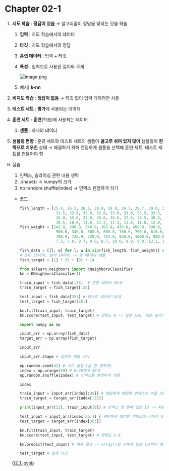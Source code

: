 # Chapter 02-1

1. **지도 학습** : **정답이 있음** → 알고리즘이 정답을 맞히는 것을 학습
    1. **입력** : 지도 학습에서의 데이터
    2. **타깃** : 지도 학습에서의 정답
    3. **훈련 데이터** : 입력 + 타깃
    4. **특성** : 입력으로 사용된 길이와 무게 
        
        ![image.png](image.png)
        
    5. 예시) **k-nn**
2. **비지도 학습** : **정답이 없음** → 타깃 없이 입력 데이터만 사용
3. **테스트 세트** : **평가**에 사용되는 데이터
4. **훈련 세트** : **훈련**(학습)에 사용되는 데이터
    1. **샘플** : 하나의 데이터
5. **샘플링 편향** : 훈련 세트와 테스트 세트의 샘플이 **골고루 섞여 있지 않아** 샘플링이 **한쪽으로 치우친** 상태 → 해결하기 위해 랜덤하게 샘플을 선택해 훈련 세트, 테스트 세트를 만들어야 함
6. 실습
    1. 인덱스, 슬라이싱 관련 내용 생략
    2. .shape() → numpy의 크기
    3. np.random.shuffle(index) → 인덱스 랜덤하게 섞기
    - 코드
        
        ```python
        fish_length = [25.4, 26.3, 26.5, 29.0, 29.0, 29.7, 29.7, 30.0, 30.0, 30.7, 31.0, 31.0, 
                        31.5, 32.0, 32.0, 32.0, 33.0, 33.0, 33.5, 33.5, 34.0, 34.0, 34.5, 35.0, 
                        35.0, 35.0, 35.0, 36.0, 36.0, 37.0, 38.5, 38.5, 39.5, 41.0, 41.0, 9.8, 
                        10.5, 10.6, 11.0, 11.2, 11.3, 11.8, 11.8, 12.0, 12.2, 12.4, 13.0, 14.3, 15.0]
        fish_weight = [242.0, 290.0, 340.0, 363.0, 430.0, 450.0, 500.0, 390.0, 450.0, 500.0, 475.0, 500.0, 
                        500.0, 340.0, 600.0, 600.0, 700.0, 700.0, 610.0, 650.0, 575.0, 685.0, 620.0, 680.0, 
                        700.0, 725.0, 720.0, 714.0, 850.0, 1000.0, 920.0, 955.0, 925.0, 975.0, 950.0, 6.7, 
                        7.5, 7.0, 9.7, 9.8, 8.7, 10.0, 9.9, 9.8, 12.2, 13.4, 12.2, 19.7, 19.9]
        ```
        
        ```python
        fish_data = [[l, w] for l, w in zip(fish_length, fish_weight)] # 각 생선의 길이와 무게를 하나의 리스트로 담은 2차원 리스트
        # 도미 35마리, 빙어 14마리 -> 총 49개의 샘플
        fish_target = [1] * 35 + [0] * 14
        ```
        
        ```python
        from sklearn.neighbors import KNeighborsClassifier
        kn = KNeighborsClassifier()
        ```
        
        ```python
        train_input = fish_data[:35]  # 훈련 데이터 35개
        train_target = fish_target[:35] 
        
        test_input = fish_data[35:] # 테스트 데이터 14개
        test_target = fish_target[35:]
        ```
        
        ```python
        kn.fit(train_input, train_target)
        kn.score(test_input, test_target) # 정확도 0 -> 앞은 도미, 뒤는 빙어라서 샘플링 편향
        ```
        
        ```python
        import numpy as np
        ```
        
        ```python
        input_arr = np.array(fish_data)
        target_arr = np.array(fish_target)
        
        input_arr
        ```
        
        ```python
        input_arr.shape # 넘파이 배열 크기
        ```
        
        ```python
        np.random.seed(42) # 시드 설정 (값 안 변하게)
        index = np.arange(49) # 0~48까지 49개
        np.random.shuffle(index) # 인덱스를 랜덤하게 섞음
        
        index
        ```
        
        ```python
        train_input = input_arr[index[:35]] # 랜덤하게 배정한 인덱스의 처음 35개를 훈련 세트로
        train_target = target_arr[index[:35]]
        
        print(input_arr[13], train_input[0]) # 인덱스 첫 번째 값은 13 -> 처음 나오는 건 input_arr의 14번째 원소
        ```
        
        ```python
        test_input = input_arr[index[35:]] # 랜덤하게 배정한 인덱스의 나머지 14개를 테스트 세트로
        test_target = target_arr[index[35:]]
        ```
        
        ```python
        kn.fit(train_input, train_target)
        kn.score(test_input, test_target) # 정확도 1.0
        ```
        
        ```python
        kn.predict(test_input) # 예측 결과 -> array()로 감싸져 있음 (넘파이 배열임)
        ```
        
        ```python
        test_target # 실제 타깃
        ```
        
    
    [02_1.ipynb](02_1.ipynb)
